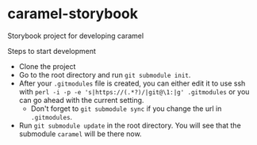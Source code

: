 # caramel-storybook
Storybook project for developing caramel

Steps to start development

* Clone the project
* Go to the root directory and run `git submodule init`.
* After your `.gitmodules` file is created, you can either edit it to use ssh with `perl -i -p -e 's|https://(.*?)/|git@\1:|g' .gitmodules` or you can go ahead with the current setting.
  * Don't forget to `git submodule sync` if you change the url in `.gitmodules`.
* Run `git submodule update` in the root directory. You will see that the submodule `caramel` will be there now.
